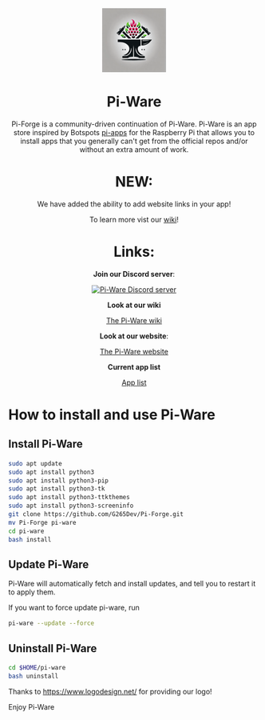 <div align='center'>
<img src='./icons/logo-full.png' width='128px'> 
<h1>Pi-Ware</h1>
Pi-Forge is a community-driven continuation of Pi-Ware. Pi-Ware is an app store inspired by Botspots <a href="https://github.com/Botspot/pi-apps">pi-apps</a> for the Raspberry Pi that allows you to install apps that you generally can't get from the official repos and/or without an extra amount of work.
  
# NEW:

We have added the ability to add website links in your app!

To learn more vist our <a href="https://github.com/piware14/pi-ware/wiki/new-stuff" alt="Pi-Ware wiki">wiki</a>!
  
# Links:

**Join our Discord server**:

[![Pi-Ware Discord server](https://img.shields.io/discord/840124418528378881?color=7289da&label=Discord%20Server&logo=discord&style=flat-square)](https://discord.gg/BU8F6D8X6s)

**Look at our wiki**

<a href="https://github.com/piware14/pi-ware/wiki/" alt="Pi-Ware wiki">The Pi-Ware wiki</a>

**Look at our website**:

<a href="https://pi-ware.ml/" alt="Pi-Ware website">The Pi-Ware website</a>

**Current app list**

<a href="https://pi-ware.ml/current-apps/" alt="App list">App list</a>

</div>
  
# How to install and use Pi-Ware

## Install Pi-Ware
```sh
sudo apt update
sudo apt install python3
sudo apt install python3-pip
sudo apt install python3-tk
sudo apt install python3-ttkthemes
sudo apt install python3-screeninfo
git clone https://github.com/G265Dev/Pi-Forge.git
mv Pi-Forge pi-ware
cd pi-ware
bash install
```

## Update Pi-Ware
Pi-Ware will automatically fetch and install updates, and tell you to restart it to apply them.

If you want to force update pi-ware, run
```sh
pi-ware --update --force
```

## Uninstall Pi-Ware
```sh
cd $HOME/pi-ware
bash uninstall
```

Thanks to https://www.logodesign.net/ for providing our logo!

Enjoy Pi-Ware
